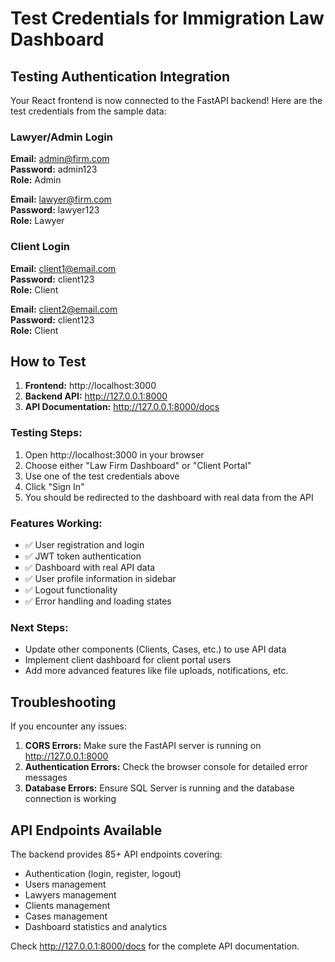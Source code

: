 # Test Credentials for Immigration Law Dashboard

## Testing Authentication Integration

Your React frontend is now connected to the FastAPI backend! Here are the test credentials from the sample data:

### Lawyer/Admin Login
**Email:** admin@firm.com  
**Password:** admin123  
**Role:** Admin  

**Email:** lawyer@firm.com  
**Password:** lawyer123  
**Role:** Lawyer  

### Client Login
**Email:** client1@email.com  
**Password:** client123  
**Role:** Client  

**Email:** client2@email.com  
**Password:** client123  
**Role:** Client  

## How to Test

1. **Frontend:** http://localhost:3000
2. **Backend API:** http://127.0.0.1:8000
3. **API Documentation:** http://127.0.0.1:8000/docs

### Testing Steps:
1. Open http://localhost:3000 in your browser
2. Choose either "Law Firm Dashboard" or "Client Portal"
3. Use one of the test credentials above
4. Click "Sign In"
5. You should be redirected to the dashboard with real data from the API

### Features Working:
- ✅ User registration and login
- ✅ JWT token authentication
- ✅ Dashboard with real API data
- ✅ User profile information in sidebar
- ✅ Logout functionality
- ✅ Error handling and loading states

### Next Steps:
- Update other components (Clients, Cases, etc.) to use API data
- Implement client dashboard for client portal users
- Add more advanced features like file uploads, notifications, etc.

## Troubleshooting

If you encounter any issues:

1. **CORS Errors:** Make sure the FastAPI server is running on http://127.0.0.1:8000
2. **Authentication Errors:** Check the browser console for detailed error messages
3. **Database Errors:** Ensure SQL Server is running and the database connection is working

## API Endpoints Available

The backend provides 85+ API endpoints covering:
- Authentication (login, register, logout)
- Users management
- Lawyers management
- Clients management
- Cases management
- Dashboard statistics and analytics

Check http://127.0.0.1:8000/docs for the complete API documentation.
